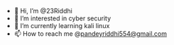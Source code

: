 - 👋 Hi, I’m @23Riddhi
- 👀 I’m interested in cyber security
- 🌱 I’m currently learning kali linux
- 📫 How to reach me @pandeyriddhi554@gmail.com

<!---
23Riddhi/23Riddhi is a ✨ special ✨ repository because its `README.md` (this file) appears on your GitHub profile.
You can click the Preview link to take a look at your changes.
--->
